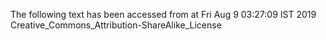 The following text has been accessed from at Fri Aug 9 03:27:09 IST 2019
Creative_Commons_Attribution-ShareAlike_License
